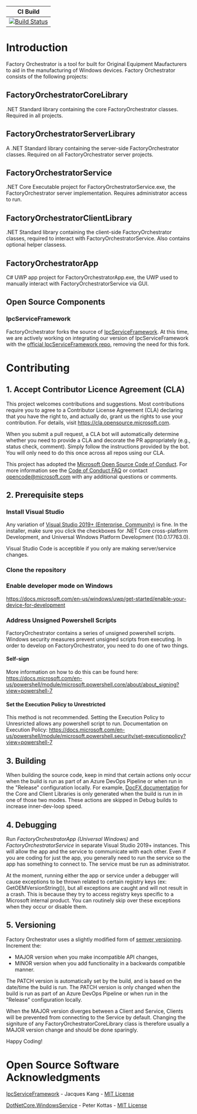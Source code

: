 | CI Build   | 
|----|
|  [![Build Status](https://microsoft.visualstudio.com/OneCore/_apis/build/status/FactoryOrchestrator/FO-PublicFacing-CI?branchName=master)](https://microsoft.visualstudio.com/OneCore/_build/latest?definitionId=54749&branchName=main)  |   

# Introduction 
Factory Orchestrator is a tool for built for Original Equipment Maufacturers to aid in the manufacturing of Windows devices.
Factory Orchestrator consists of the following projects:
## FactoryOrchestratorCoreLibrary 
.NET Standard library containing the core FactoryOrchestrator classes. Required in all projects.
## FactoryOrchestratorServerLibrary
A .NET Standard library containing the server-side FactoryOrchestrator classes. Required on all FactoryOrchestrator server projects.
## FactoryOrchestratorService 
.NET Core Executable project for FactoryOrchestratorService.exe, the FactoryOrchestrator server implementation. Requires administrator access to run.
## FactoryOrchestratorClientLibrary 
.NET Standard library containing the client-side FactoryOrchestrator classes, required to interact with FactoryOrchestratorService. Also contains optional helper classess.
## FactoryOrchestratorApp 
C# UWP app project for FactoryOrchestratorApp.exe, the UWP used to manually interact with FactoryOrchestratorService via GUI.
## Open Source Components
### IpcServiceFramework
FactoryOrchestrator forks the source of [IpcServiceFramework](https://github.com/jacqueskang/IpcServiceFramework). At this time, we are actively working on integrating our version of IpcServiceFramework with the [official IpcServiceFramework repo](https://github.com/jacqueskang/IpcServiceFramework), removing the need for this fork.

# Contributing

## 1. Accept Contributor Licence Agreement (CLA)
This project welcomes contributions and suggestions.  Most contributions require you to agree to a
Contributor License Agreement (CLA) declaring that you have the right to, and actually do, grant us
the rights to use your contribution. For details, visit https://cla.opensource.microsoft.com.

When you submit a pull request, a CLA bot will automatically determine whether you need to provide
a CLA and decorate the PR appropriately (e.g., status check, comment). Simply follow the instructions
provided by the bot. You will only need to do this once across all repos using our CLA.

This project has adopted the [Microsoft Open Source Code of Conduct](https://opensource.microsoft.com/codeofconduct/).
For more information see the [Code of Conduct FAQ](https://opensource.microsoft.com/codeofconduct/faq/) or
contact [opencode@microsoft.com](mailto:opencode@microsoft.com) with any additional questions or comments.

## 2. Prerequisite steps
### Install Visual Studio 
Any variation of [Visual Studio 2019+ (Enterprise, Community)](https://visualstudio.microsoft.com/vs/) is fine. In the installer, make sure you click the checkboxes for .NET Core cross-platform Development, and Universal Windows Platform Development (10.0.17763.0). 

Visual Studio Code is acceptible if you only are making server/service changes.

### Clone the repository

### Enable developer mode on Windows 
https://docs.microsoft.com/en-us/windows/uwp/get-started/enable-your-device-for-development

### Address Unsigned Powershell Scripts
FactoryOrchestrator contains a series of unsigned powershell scripts. Windows security measures prevent unsigned scripts from executing. In order to develop on FactoryOrchestrator, you need to do one of two things.

#### Self-sign
More information on how to do this can be found here: https://docs.microsoft.com/en-us/powershell/module/microsoft.powershell.core/about/about_signing?view=powershell-7

#### Set the Execution Policy to Unrestricted
This method is not recommended. Setting the Execution Policy to Unresricted allows any powershell script to run. 
Documentation on Execution Policy:
https://docs.microsoft.com/en-us/powershell/module/microsoft.powershell.security/set-executionpolicy?view=powershell-7

## 3. Building
When building the source code, keep in mind that certain actions only occur when the build is run as part of an Azure DevOps Pipeline or when run in the "Release" configuration locally. For example, [DocFX documentation](https://dotnet.github.io/docfx/) for the Core and Client Libraries is only generated when the build is run in in one of those two modes. These actions are skipped in Debug builds to increase inner-dev-loop speed.

## 4. Debugging
Run _FactoryOrchestratorApp (Universal Windows)_ and _FactoryOrchestratorService_ in separate Visual Studio 2019+ instances. This will allow the app and the service to communicate with each other. 
Even if you are coding for just the app, you generally need to run the service so the app has something to connect to. The service must be run as administrator.

At the moment, running either the app or service under a debugger will cause exceptions to be thrown related to certain registry keys (ex: GetOEMVersionString()), but all exceptions are caught and will not result in a crash. This is because they try to access registry keys specific to a Microsoft internal product. You can routinely skip over these exceptions when they occur or disable them.

## 5. Versioning
Factory Orchestrator uses a slightly modified form of [semver versioning](https://semver.org/). Increment the:

- MAJOR version when you make incompatible API changes,
- MINOR version when you add functionality in a backwards compatible manner.

The PATCH version is automatically set by the build, and is based on the date/time the build is run. The PATCH version is only changed when the build is run as part of an Azure DevOps Pipeline or when run in the "Release" configuration locally.

When the MAJOR version diverges between a Client and Service, Clients will be prevented from connecting to the Service by default. Changing the signiture of any FactoryOrchestratorCoreLibrary class is therefore usually a MAJOR version change and should be done sparingly.


Happy Coding!

# Open Source Software Acknowledgments
[IpcServiceFramework](https://github.com/jacqueskang/IpcServiceFramework) - Jacques Kang - [MIT License](https://github.com/jacqueskang/IpcServiceFramework/blob/develop/LICENSE)

[DotNetCore.WindowsService](https://github.com/PeterKottas/DotNetCore.WindowsService) - Peter Kottas - [MIT License](https://github.com/PeterKottas/DotNetCore.WindowsService/blob/master/LICENSE)